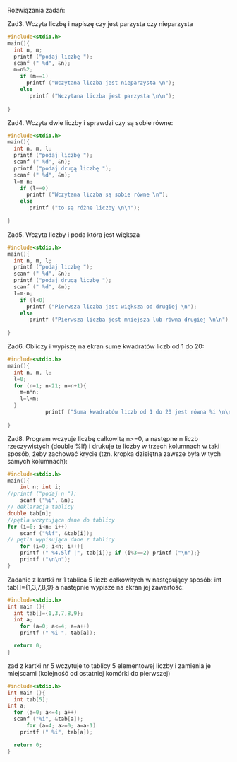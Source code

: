 Rozwiązania zadań:

Zad3.
Wczyta liczbę i napiszę czy jest parzysta czy nieparzysta

```c
#include<stdio.h>
main(){
  int n, m;
  printf ("podaj liczbę ");
  scanf (" %d", &n);
  m=n%2;
    if (m==1)
      printf ("Wczytana liczba jest nieparzysta \n");
    else 
	   printf ("Wczytana liczba jest parzysta \n\n");
  
}
```

Zad4.
Wczyta dwie liczby i sprawdzi czy są sobie równe:

```c
#include<stdio.h>
main(){
  int n, m, l;
  printf ("podaj liczbę ");
  scanf (" %d", &n);
  printf ("podaj drugą liczbę ");
  scanf (" %d", &m);
  l=m-n;
    if (l==0)
      printf ("Wczytana liczba są sobie równe \n");
    else 
	   printf ("to są różne liczby \n\n");
  
}
```
Zad5.
Wczyta liczby i poda która jest większa

```c
#include<stdio.h>
main(){
  int n, m, l;
  printf ("podaj liczbę ");
  scanf (" %d", &n);
  printf ("podaj drugą liczbę ");
  scanf (" %d", &m);
  l=m-n;
    if (l<0)
      printf ("Pierwsza liczba jest większa od drugiej \n");
    else 
	   printf ("Pierwsza liczba jest mniejsza lub równa drugiej \n\n");
  
}
```

Zad6.
Obliczy i wypiszę na ekran sume kwadratów liczb od 1 do 20:

```c
#include<stdio.h>
main(){
  int n, m, l;
  l=0;
  for (n=1; n<21; n=n+1){
  	m=n*n;
  	l=l+m;
  }
        	printf ("Suma kwadratów liczb od 1 do 20 jest równa %i \n\n", l);
    
}
```

Zad8.
Program wczyuje liczbę całkowitą n>=0, a następne n liczb rzeczywistych (double %lf) i drukuje te liczby w trzech kolumnach w taki sposób, żeby zachować krycie (tzn. kropka dzisiętna zawsze była w tych samych kolumnach):

```c
#include<stdio.h>
main(){
	int n; int i;
//printf ("podaj n "); 
	scanf ("%i", &n);
// deklaracja tablicy
double tab[n];
//pętla wczytująca dane do tablicy
for (i=0; i<n; i++)
	scanf ("%lf", &tab[i]);
// pętla wypisująca dane z tablicy
	for (i=0; i<n; i++){
	printf (" %4.5lf |", tab[i]); if (i%3==2) printf ("\n");}
	printf ("\n\n");
}		
```


Zadanie z kartki nr 1
tablica 5 liczb całkowitych w następujący sposób: int tab[]={1,3,7,8,9} a następnie wypisze na ekran jej zawartość:

```c
#include<stdio.h>
int main (){
  int tab[]={1,3,7,8,9};
  int a;
    for (a=0; a<=4; a=a++)
    printf (" %i ", tab[a]);

  return 0;
}	
```

zad z kartki nr 5
wczytuje to tablicy 5 elementowej liczby i zamienia je miejscami (kolejność od ostatniej komórki do pierwszej)

```c
#include<stdio.h>
int main (){
  int tab[5];
int a;
  for (a=0; a<=4; a++)
  scanf ("%i", &tab[a]);
      for (a=4; a>=0; a=a-1)
    printf (" %i", tab[a]);

  return 0;
}
```

